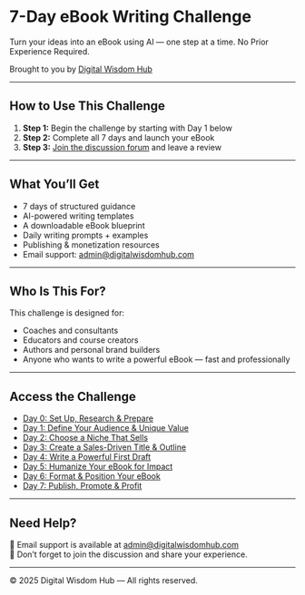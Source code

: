 # 7-Day eBook Writing Challenge

Turn your ideas into an eBook using AI — one step at a time. No Prior Experience Required.

Brought to you by [Digital Wisdom Hub](https://www.digitalwisdomhub.com)

---

## How to Use This Challenge

1. **Step 1:** Begin the challenge by starting with Day 1 below  
2. **Step 2:** Complete all 7 days and launch your eBook  
3. **Step 3:** [Join the discussion forum](#) and leave a review

---

## What You’ll Get

- 7 days of structured guidance
- AI-powered writing templates
- A downloadable eBook blueprint
- Daily writing prompts + examples
- Publishing & monetization resources
- Email support: [admin@digitalwisdomhub.com](mailto:admin@digitalwisdomhub.com)

---

## Who Is This For?

This challenge is designed for:

- Coaches and consultants  
- Educators and course creators  
- Authors and personal brand builders  
- Anyone who wants to write a powerful eBook — fast and professionally

---

## Access the Challenge 

- [Day 0: Set Up, Research & Prepare](day-0-setup-market-research.md)  
- [Day 1: Define Your Audience & Unique Value](day-1-audience-uvp.md)  
- [Day 2: Choose a Niche That Sells](day-2-niche.md)  
- [Day 3: Create a Sales-Driven Title & Outline](day-3-title-outline.md)  
- [Day 4: Write a Powerful First Draft](day-4-first-draft.md)  
- [Day 5: Humanize Your eBook for Impact](day-5-humanize.md)  
- [Day 6: Format & Position Your eBook](day-6-formatting-sales.md)  
- [Day 7: Publish, Promote & Profit](day-7-publish-launch.md)  
---

## Need Help?

📧 Email support is available at [admin@digitalwisdomhub.com](mailto:admin@digitalwisdomhub.com)  
📣 Don’t forget to join the discussion and share your experience.

---

© 2025 Digital Wisdom Hub — All rights reserved.
